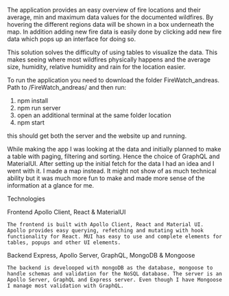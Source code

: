 The application provides an easy overview of fire locations and their average, min and maximum data values for the documented wildfires. By hovering the different regions data will be shown in a box underneath the map. In addition adding new fire data is easily done by clicking add new fire data which pops up an interface for doing so.


This solution solves the difficulty of using tables to visualize the data. This makes seeing where most wildfires physically happens and the average size, humidity, relative humidity and rain for the location easier. 

To run the application you need to download the folder FireWatch_andreas.
Path to /FireWatch_andreas/ and then run: 
1. npm install
2. npm run server
3. open an additional terminal at the same folder location
4. npm start

this should get both the server and the website up and running.


While making the app I was looking at the data and initially planned to make a table with paging, filtering and sorting. Hence the choice of GraphQL and MaterialUI. After setting up the initial fetch for the data I had an idea and I went with it. I made a map instead. It might not show of as much technical ability but it was much more fun to make and made more sense of the information at a glance for me.


Technologies

Frontend
    Apollo Client, React & MaterialUI

    The frontend is built with Apollo Client, React and Material UI. Apollo provides easy querying, refetching and mutating with hook functionality for React. MUI has easy to use and complete elements for tables, popups and other UI elements. 

Backend
    Express, Apollo Server, GraphQL, MongoDB & Mongoose

    The backend is develooped with mongoDB as the database, mongoose to handle schemas and validation for the NoSQL database. The server is an Apollo Server, GraphQL and Express server. Even though I have Mongoose I manage most validation with GraphQL.

